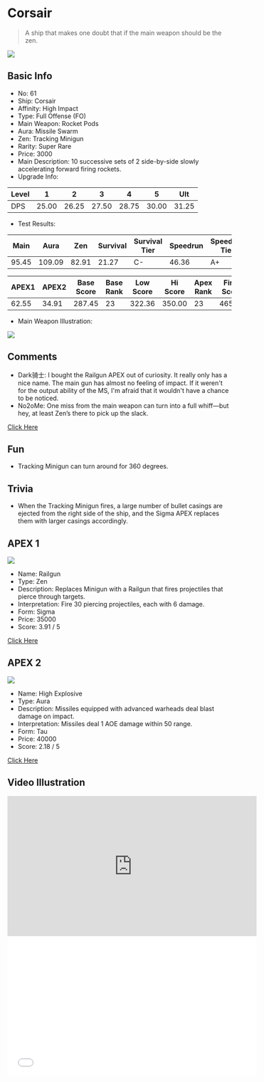 # Corsair

> A ship that makes one doubt that if the main weapon should be the zen.

<img src="/ships/ship_61.png" style={{zoom:1}}/>

## Basic Info

- No: 61
- Ship: Corsair
- Affinity: High Impact
- Type: Full Offense (FO)
- Main Weapon: Rocket Pods
- Aura: Missile Swarm
- Zen: Tracking Minigun
- Rarity: Super Rare
- Price: 3000
- Main Description: 10 successive sets of 2 side-by-side slowly accelerating forward firing rockets.
- Upgrade Info: 

| Level | 1 | 2 | 3 | 4 | 5 | Ult |
|--|--|--|--|--|--|--|
| DPS | 25.00 | 26.25 | 27.50 | 28.75 | 30.00 | 31.25 |

- Test Results: 

| Main | Aura | Zen | Survival | Survival Tier | Speedrun | Speedrun Tier | Fun | Fun Tier |
|--|--|--|--|--|--|--|--|--|
| 95.45 | 109.09 | 82.91 | 21.27 | C- | 46.36 | A+ | 47.45 | A+ |

| APEX1 | APEX2 | Base Score | Base Rank | Low Score | Hi Score | Apex Rank | Final Score | FinalRank |
|--|--|--|--|--|--|--|--|--|
| 62.55 | 34.91 | 287.45 | 23 | 322.36 | 350.00 | 23 | 465.09 | 22 |

- Main Weapon Illustration:

<img src="/illustration/main_61.gif" style={{zoom:1}}/>

## Comments

- Dark骑士: I bought the Railgun APEX out of curiosity. It really only has a nice name. The main gun has almost no feeling of impact. If it weren't for the output ability of the MS, I'm afraid that it wouldn't have a chance to be noticed.
- No2oMe: One miss from the main weapon can turn into a full whiff—but hey, at least Zen’s there to pick up the slack.

[Click Here](https://gamefaqs.gamespot.com/iphone/193681-phoenix-ii/faqs/76704/ship-details-part-7#corsair)

## Fun

- Tracking Minigun can turn around for 360 degrees.

## Trivia

- When the Tracking Minigun fires, a large number of bullet casings are ejected from the right side of the ship, and the Sigma APEX replaces them with larger casings accordingly.

## APEX 1

<img src="/ships/ship_61_apex_1.png" style={{zoom:1}}/>

- Name: Railgun
- Type: Zen
- Description: Replaces Minigun with a Railgun that fires projectiles that pierce through targets.
- Interpretation: Fire 30 piercing projectiles, each with 6 damage.
- Form: Sigma
- Price: 35000
- Score: 3.91 / 5

[Click Here](https://gamefaqs.gamespot.com/iphone/193681-phoenix-ii/faqs/76704/ship-details-part-7#sigma-railgun-c35000)

## APEX 2

<img src="/ships/ship_61_apex_2.png" style={{zoom:1}}/>

- Name: High Explosive
- Type: Aura
- Description: Missiles equipped with advanced warheads deal blast damage on impact.
- Interpretation: Missiles deal 1 AOE damage within 50 range.
- Form: Tau
- Price: 40000
- Score: 2.18 / 5

[Click Here](https://gamefaqs.gamespot.com/iphone/193681-phoenix-ii/faqs/76704/ship-details-part-7#tau-ms-high-explosive-c40000)

## Video Illustration

<iframe width="560" height="315" src="https://www.youtube.com/embed/BWCxynnZwMs?si=KQJopnAu-4cKhH53" title="YouTube video player" frameborder="0" allow="accelerometer; autoplay; clipboard-write; encrypted-media; gyroscope; picture-in-picture; web-share" referrerpolicy="strict-origin-when-cross-origin" allowfullscreen></iframe>

<br/>

<iframe width="560" height="315" src="//player.bilibili.com/player.html?aid=283716255&bvid=BV1Pc41147Lm&cid=1403770120&p=1&autoplay=false" scrolling="no" border="0" frameborder="no" allow="accelerometer; autoplay; clipboard-write; encrypted-media; gyroscope; picture-in-picture; web-share" framespacing="0" allowfullscreen="true"> </iframe>
